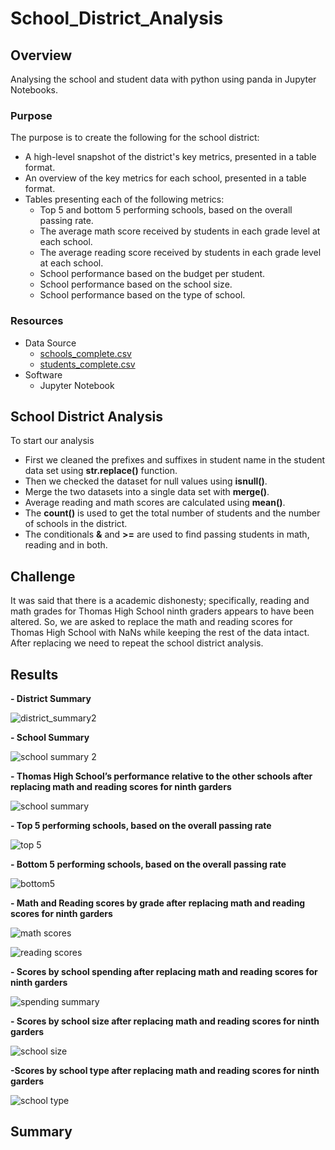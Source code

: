 # School_District_Analysis

## Overview

Analysing the school and student data with python using panda in Jupyter Notebooks.

### Purpose

The purpose is to create the following for the school district:
  - A high-level snapshot of the district's key metrics, presented in a table format.
  - An overview of the key metrics for each school, presented in a table format.
  - Tables presenting each of the following metrics:
    - Top 5 and bottom 5 performing schools, based on the overall passing rate.
    - The average math score received by students in each grade level at each school.
    - The average reading score received by students in each grade level at each school.
    - School performance based on the budget per student.
    - School performance based on the school size.
    - School performance based on the type of school.

### Resources

- Data Source
  - [schools_complete.csv](https://github.com/tkiruthika/School_District_Analysis/files/7944467/schools_complete.csv)
  - [students_complete.csv](https://github.com/tkiruthika/School_District_Analysis/files/7944470/students_complete.csv)
- Software
  - Jupyter Notebook

## School District Analysis

To start our analysis
  - First we cleaned the prefixes and suffixes in student name in the student data set using **str.replace()** function.
  - Then we checked the dataset for null values using **isnull()**.
  - Merge the two datasets into a single data set with **merge()**.
  - Average reading and math scores are calculated using **mean()**.
  - The **count()** is used to get the total number of students and the number of schools in the district.
  - The conditionals **&** and **>=** are used to find passing students in math, reading and in both.
  
## Challenge
  
  It was said that there is a academic dishonesty; specifically, reading and math grades for Thomas High School ninth graders appears to have been altered. So, we are asked to replace the math and reading scores for Thomas High School with NaNs while keeping the rest of the data intact. After replacing we need to repeat the school district analysis.

## Results

  **- District Summary**

  ![district_summary2](https://user-images.githubusercontent.com/95719819/151267048-26fdcbe0-0a09-48c1-b5ce-c8c199e3df6e.png)
  
  **- School Summary**
  
  ![school summary 2](https://user-images.githubusercontent.com/95719819/151247387-29be27c0-f57d-4f2b-8ccc-9666c1216fc0.PNG)
  
  **- Thomas High School’s performance relative to the other schools after replacing math and reading scores for ninth garders**
  
  ![school summary](https://user-images.githubusercontent.com/95719819/151248352-c5c3d353-9628-470d-bdba-29b141122bb8.PNG)
  
  **- Top 5 performing schools, based on the overall passing rate**

  ![top 5](https://user-images.githubusercontent.com/95719819/151265626-2bf958d3-1ea9-4b86-bba6-932f1eeb36f8.png)
 
  **- Bottom 5 performing schools, based on the overall passing rate**
 
  ![bottom5](https://user-images.githubusercontent.com/95719819/151265803-4f8286ac-47a1-49f9-8cae-1473f40b31a5.PNG)
  
  **- Math and Reading scores by grade after replacing math and reading scores for ninth garders**
  
  ![math scores](https://user-images.githubusercontent.com/95719819/151265959-a4903810-23a2-44f8-bc12-1aa3b43f5518.PNG)
  
  ![reading scores](https://user-images.githubusercontent.com/95719819/151265977-5c3b8f6c-0c4c-43fb-8187-086f86eda11c.PNG)

  **- Scores by school spending after replacing math and reading scores for ninth garders**
    
  ![spending summary](https://user-images.githubusercontent.com/95719819/151265992-d4a19ece-c8c3-4ff2-9942-0e1e9034652e.PNG)
  
  **- Scores by school size after replacing math and reading scores for ninth garders**
  
  ![school size](https://user-images.githubusercontent.com/95719819/151266036-246fa76b-3048-40fd-b6d8-058a46e8a6df.PNG)

  **-Scores by school type after replacing math and reading scores for ninth garders**
  
  ![school type](https://user-images.githubusercontent.com/95719819/151266092-8faa82fc-1b73-4d1a-ba96-fcb37da41fc7.PNG)

   
 
## Summary
  

      




